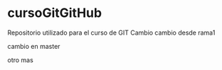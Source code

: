 # cursoGitGitHub
Repositorio utilizado para el curso de GIT
Cambio
cambio desde rama1

cambio en master

otro mas

